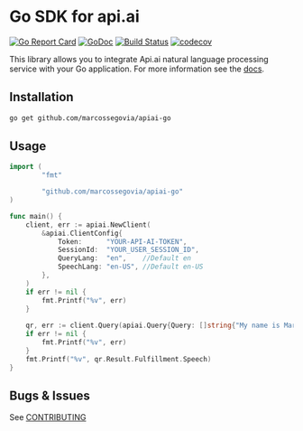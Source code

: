 # Go SDK for api.ai
[![Go Report Card](https://goreportcard.com/badge/github.com/marcossegovia/apiai-go)](https://goreportcard.com/report/github.com/marcossegovia/apiai-go)
[![GoDoc](https://godoc.org/github.com/marcossegovia/apiai-go?status.svg)](https://godoc.org/github.com/marcossegovia/apiai-go)
[![Build Status](https://travis-ci.org/marcossegovia/apiai-go.svg?branch=master)](https://travis-ci.org/marcossegovia/apiai-go)
[![codecov](https://codecov.io/gh/marcossegovia/apiai-go/branch/master/graph/badge.svg)](https://codecov.io/gh/marcossegovia/apiai-go)

This library allows you to integrate Api.ai natural language processing service with your Go application.
For more information see the [docs](https://docs.api.ai/docs).

## Installation

```bash
go get github.com/marcossegovia/apiai-go
```

## Usage

```go
import (
        "fmt"

        "github.com/marcossegovia/apiai-go"
)

func main() {
    client, err := apiai.NewClient(
        &apiai.ClientConfig{
            Token:      "YOUR-API-AI-TOKEN",
            SessionId:  "YOUR_USER_SESSION_ID",
            QueryLang:  "en",    //Default en
            SpeechLang: "en-US", //Default en-US
        },
    )
    if err != nil {
        fmt.Printf("%v", err)
    }
    
    qr, err := client.Query(apiai.Query{Query: []string{"My name is Marcos and I live in Barcelona"}})
    if err != nil {
        fmt.Printf("%v", err)
    }
    fmt.Printf("%v", qr.Result.Fulfillment.Speech)
}
```
## Bugs & Issues

See [CONTRIBUTING](CONTRIBUTING.md)
